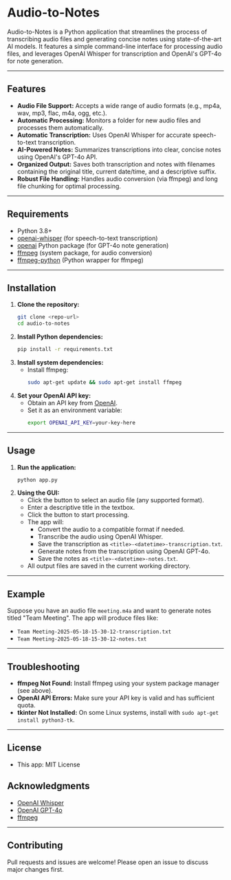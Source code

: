 # Audio-to-Notes

Audio-to-Notes is a Python application that streamlines the process of transcribing audio files and generating concise notes using state-of-the-art AI models. It features a simple command-line interface for processing audio files, and leverages OpenAI Whisper for transcription and OpenAI's GPT-4o for note generation.

---

## Features
- **Audio File Support:** Accepts a wide range of audio formats (e.g., mp4a, wav, mp3, flac, m4a, ogg, etc.).
- **Automatic Processing:** Monitors a folder for new audio files and processes them automatically.
- **Automatic Transcription:** Uses OpenAI Whisper for accurate speech-to-text transcription.
- **AI-Powered Notes:** Summarizes transcriptions into clear, concise notes using OpenAI's GPT-4o API.
- **Organized Output:** Saves both transcription and notes with filenames containing the original title, current date/time, and a descriptive suffix.
- **Robust File Handling:** Handles audio conversion (via ffmpeg) and long file chunking for optimal processing.

---

## Requirements
- Python 3.8+
- [openai-whisper](https://github.com/openai/whisper) (for speech-to-text transcription)
- [openai](https://pypi.org/project/openai/) Python package (for GPT-4o note generation)
- [ffmpeg](https://ffmpeg.org/) (system package, for audio conversion)
- [ffmpeg-python](https://github.com/kkroening/ffmpeg-python) (Python wrapper for ffmpeg)

---

## Installation

1. **Clone the repository:**
   ```bash
   git clone <repo-url>
   cd audio-to-notes
   ```
2. **Install Python dependencies:**
   ```bash
   pip install -r requirements.txt
   ```
3. **Install system dependencies:**
   - Install ffmpeg:
     ```bash
     sudo apt-get update && sudo apt-get install ffmpeg
     ```
4. **Set your OpenAI API key:**
   - Obtain an API key from [OpenAI](https://platform.openai.com/).
   - Set it as an environment variable:
     ```bash
     export OPENAI_API_KEY=your-key-here
     ```

---

## Usage

1. **Run the application:**
   ```bash
   python app.py
   ```
2. **Using the GUI:**
   - Click the button to select an audio file (any supported format).
   - Enter a descriptive title in the textbox.
   - Click the button to start processing.
   - The app will:
     - Convert the audio to a compatible format if needed.
     - Transcribe the audio using OpenAI Whisper.
     - Save the transcription as `<title>-<datetime>-transcription.txt`.
     - Generate notes from the transcription using OpenAI GPT-4o.
     - Save the notes as `<title>-<datetime>-notes.txt`.
   - All output files are saved in the current working directory.

---

## Example

Suppose you have an audio file `meeting.m4a` and want to generate notes titled "Team Meeting". The app will produce files like:
- `Team Meeting-2025-05-18-15-30-12-transcription.txt`
- `Team Meeting-2025-05-18-15-30-12-notes.txt`

---

## Troubleshooting
- **ffmpeg Not Found:** Install ffmpeg using your system package manager (see above).
- **OpenAI API Errors:** Make sure your API key is valid and has sufficient quota.
- **tkinter Not Installed:** On some Linux systems, install with `sudo apt-get install python3-tk`.

---

## License
- This app: MIT License

## Acknowledgments
- [OpenAI Whisper](https://github.com/openai/whisper)
- [OpenAI GPT-4o](https://platform.openai.com/docs/models/gpt-4o)
- [ffmpeg](https://ffmpeg.org/)

---

## Contributing
Pull requests and issues are welcome! Please open an issue to discuss major changes first.
